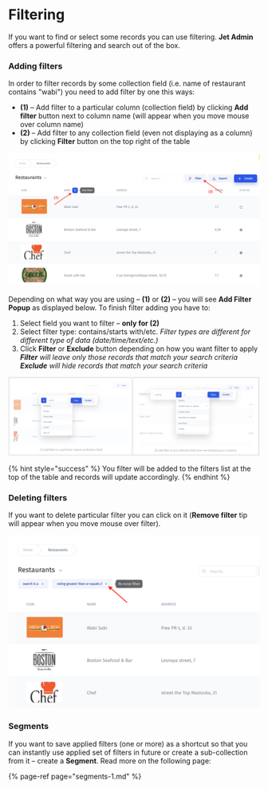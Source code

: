 # Filtering

If you want to find or select some records you can use filtering. **Jet Admin** offers a powerful filtering and search out of the box. 

### Adding filters

In order to filter records by some collection field \(i.e. name of restaurant contains "wabi"\) you need to add filter by one this ways:

* **\(1\)** – Add filter to a particular column \(collection field\) by clicking **Add filter** button next to column name \(will appear when you move mouse over column name\)
* **\(2\)** – Add filter to any collection field \(even not displaying as a column\) by clicking **Filter** button on the top right of the table

![](../.gitbook/assets/image%20%2848%29.png)

Depending on what way you are using – **\(1\)** or **\(2\)** – you will see **Add Filter Popup** as displayed below. To finish filter adding you have to:

1. Select field you want to filter – **only for \(2\)**
2. Select filter type: contains/starts with/etc. _Filter types are different for different type of data \(date/time/text/etc.\)_
3. Click **Filter** or **Exclude** button depending on how you want filter to apply _**Filter** will leave only those records that match your search criteria **Exclude** will hide records that match your search criteria_

![](../.gitbook/assets/image%20%2814%29.png)

{% hint style="success" %}
You filter will be added to the filters list at the top of the table and records will update accordingly.
{% endhint %}

### Deleting filters

If you want to delete particular filter you can click on it \(**Remove filter** tip will appear when you move mouse over filter\).

![](../.gitbook/assets/image%20%2837%29.png)

### Segments

If you want to save applied filters \(one or more\) as a shortcut so that you can instantly use applied set of filters in future or create a sub-collection from it – create a **Segment**. Read more on the following page:

{% page-ref page="segments-1.md" %}


